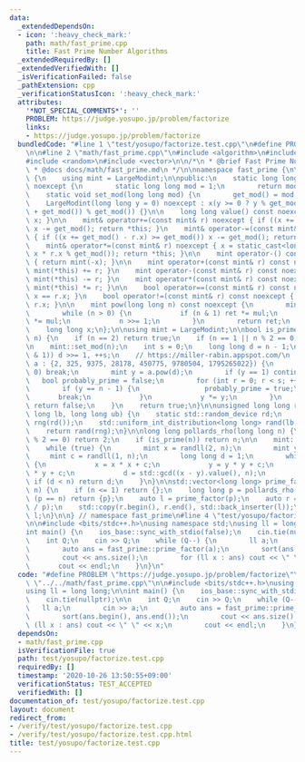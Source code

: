 ```yaml
---
data:
  _extendedDependsOn:
  - icon: ':heavy_check_mark:'
    path: math/fast_prime.cpp
    title: Fast Prime Number Algorithms
  _extendedRequiredBy: []
  _extendedVerifiedWith: []
  _isVerificationFailed: false
  _pathExtension: cpp
  _verificationStatusIcon: ':heavy_check_mark:'
  attributes:
    '*NOT_SPECIAL_COMMENTS*': ''
    PROBLEM: https://judge.yosupo.jp/problem/factorize
    links:
    - https://judge.yosupo.jp/problem/factorize
  bundledCode: "#line 1 \"test/yosupo/factorize.test.cpp\"\n#define PROBLEM \"https://judge.yosupo.jp/problem/factorize\"\
    \n\n#line 2 \"math/fast_prime.cpp\"\n#include <algorithm>\n#include <numeric>\n\
    #include <random>\n#include <vector>\n\n/*\n * @brief Fast Prime Number Algorithms\n\
    \ * @docs docs/math/fast_prime.md\n */\n\nnamespace fast_prime {\n\nclass LargeModint\
    \ {\n    using mint = LargeModint;\n\npublic:\n    static long long& get_mod()\
    \ noexcept {\n        static long long mod = 1;\n        return mod;\n    }\n\n\
    \    static void set_mod(long long mod) {\n        get_mod() = mod;\n    }\n\n\
    \    LargeModint(long long y = 0) noexcept : x(y >= 0 ? y % get_mod() : (y % get_mod()\
    \ + get_mod()) % get_mod()) {}\n\n    long long value() const noexcept { return\
    \ x; }\n\n    mint& operator+=(const mint& r) noexcept { if ((x += r.x) >= get_mod())\
    \ x -= get_mod(); return *this; }\n    mint& operator-=(const mint& r) noexcept\
    \ { if ((x += get_mod() - r.x) >= get_mod()) x -= get_mod(); return *this; }\n\
    \    mint& operator*=(const mint& r) noexcept { x = static_cast<long long>((__int128_t)\
    \ x * r.x % get_mod()); return *this; }\n\n    mint operator-() const noexcept\
    \ { return mint(-x); }\n\n    mint operator+(const mint& r) const noexcept { return\
    \ mint(*this) += r; }\n    mint operator-(const mint& r) const noexcept { return\
    \ mint(*this) -= r; }\n    mint operator*(const mint& r) const noexcept { return\
    \ mint(*this) *= r; }\n\n    bool operator==(const mint& r) const noexcept { return\
    \ x == r.x; }\n    bool operator!=(const mint& r) const noexcept { return x !=\
    \ r.x; }\n\n    mint pow(long long n) const noexcept {\n        mint ret(1), mul(x);\n\
    \        while (n > 0) {\n            if (n & 1) ret *= mul;\n            mul\
    \ *= mul;\n            n >>= 1;\n        }\n        return ret;\n    }\n\nprivate:\n\
    \    long long x;\n};\n\nusing mint = LargeModint;\n\nbool is_prime(long long\
    \ n) {\n    if (n == 2) return true;\n    if (n == 1 || n % 2 == 0) return false;\n\
    \n    mint::set_mod(n);\n    int s = 0;\n    long long d = n - 1;\n    while (!(d\
    \ & 1)) d >>= 1, ++s;\n    // https://miller-rabin.appspot.com/\n    for (mint\
    \ a : {2, 325, 9375, 28178, 450775, 9780504, 1795265022}) {\n        if (a ==\
    \ 0) break;\n        mint y = a.pow(d);\n        if (y == 1) continue;\n     \
    \   bool probably_prime = false;\n        for (int r = 0; r < s; ++r) {\n    \
    \        if (y == n - 1) {\n                probably_prime = true;\n         \
    \       break;\n            }\n            y *= y;\n        }\n        if (!probably_prime)\
    \ return false;\n    }\n    return true;\n}\n\nunsigned long long randll(long\
    \ long lb, long long ub) {\n    static std::random_device rd;\n    static std::mt19937_64\
    \ rng(rd());\n    std::uniform_int_distribution<long long> rand(lb, ub - 1);\n\
    \    return rand(rng);\n}\n\nlong long pollards_rho(long long n) {\n    if (n\
    \ % 2 == 0) return 2;\n    if (is_prime(n)) return n;\n\n    mint::set_mod(n);\n\
    \    while (true) {\n        mint x = randll(2, n);\n        mint y = x;\n   \
    \     mint c = randll(1, n);\n        long long d = 1;\n        while (d == 1)\
    \ {\n            x = x * x + c;\n            y = y * y + c;\n            y = y\
    \ * y + c;\n            d = std::gcd((x - y).value(), n);\n        }\n       \
    \ if (d < n) return d;\n    }\n}\n\nstd::vector<long long> prime_factor(long long\
    \ n) {\n    if (n <= 1) return {};\n    long long p = pollards_rho(n);\n    if\
    \ (p == n) return {p};\n    auto l = prime_factor(p);\n    auto r = prime_factor(n\
    \ / p);\n    std::copy(r.begin(), r.end(), std::back_inserter(l));\n    return\
    \ l;\n}\n\n} // namespace fast_prime\n#line 4 \"test/yosupo/factorize.test.cpp\"\
    \n\n#include <bits/stdc++.h>\nusing namespace std;\nusing ll = long long;\n\n\
    int main() {\n    ios_base::sync_with_stdio(false);\n    cin.tie(nullptr);\n\n\
    \    int Q;\n    cin >> Q;\n    while (Q--) {\n        ll a;\n        cin >> a;\n\
    \        auto ans = fast_prime::prime_factor(a);\n        sort(ans.begin(), ans.end());\n\
    \        cout << ans.size();\n        for (ll x : ans) cout << \" \" << x;\n \
    \       cout << endl;\n    }\n}\n"
  code: "#define PROBLEM \"https://judge.yosupo.jp/problem/factorize\"\n\n#include\
    \ \"../../math/fast_prime.cpp\"\n\n#include <bits/stdc++.h>\nusing namespace std;\n\
    using ll = long long;\n\nint main() {\n    ios_base::sync_with_stdio(false);\n\
    \    cin.tie(nullptr);\n\n    int Q;\n    cin >> Q;\n    while (Q--) {\n     \
    \   ll a;\n        cin >> a;\n        auto ans = fast_prime::prime_factor(a);\n\
    \        sort(ans.begin(), ans.end());\n        cout << ans.size();\n        for\
    \ (ll x : ans) cout << \" \" << x;\n        cout << endl;\n    }\n}"
  dependsOn:
  - math/fast_prime.cpp
  isVerificationFile: true
  path: test/yosupo/factorize.test.cpp
  requiredBy: []
  timestamp: '2020-10-26 13:50:55+09:00'
  verificationStatus: TEST_ACCEPTED
  verifiedWith: []
documentation_of: test/yosupo/factorize.test.cpp
layout: document
redirect_from:
- /verify/test/yosupo/factorize.test.cpp
- /verify/test/yosupo/factorize.test.cpp.html
title: test/yosupo/factorize.test.cpp
---
```

